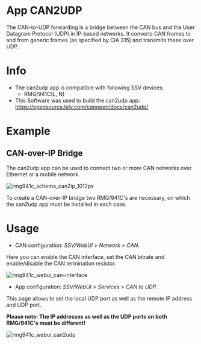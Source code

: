 # App CAN2UDP

The CAN-to-UDP forwarding is a bridge between the CAN bus and the User Datagram Protocol (UDP) in IP-based networks. It converts CAN frames to and from generic frames (as specified by CiA 315) and transmits these over UDP.  

# Info
- The can2udp app is compatible with following SSV devices:
  - RMG/941C(L, N)
- This Software was used to build the can2udp app: https://opensource.lely.com/canopen/docs/can2udp/

# Example
## CAN-over-IP Bridge
The can2udp app can be used to connect two or more CAN networks over Ethernet or a mobile network.

![rmg941c_schema_can2ip_1012px](https://user-images.githubusercontent.com/85748650/122586333-d429a600-d05c-11eb-86d8-7dc064e1ab5f.png)

To create a CAN-over-IP bridge two RMG/941C's are necessary, on which the can2udp app must be installed in each case.

# Usage

- CAN configuration: *SSV/WebUI* > *Network* > *CAN*.

Here you can enable the CAN interface, set the CAN bitrate and enable/disable the CAN termination resistor.

![rmg941c_webui_can-interface](https://user-images.githubusercontent.com/85748650/122253038-1bccf800-cecc-11eb-8ff1-5b0badc3b715.PNG)

- App configuration: *SSV/WebUI* > *Services* > *CAN to UDP*.

This page allows to set the local UDP port as well as the remote IP address and UDP port.

**Please note: The IP addresses as well as the UDP ports on both RMG/941C's must be different!**

![rmg941c_webui_can2udp](https://user-images.githubusercontent.com/85748650/122250012-99dbcf80-cec9-11eb-90c9-18190093ebc4.PNG)
